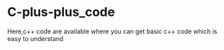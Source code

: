 # C-plus-plus_code
Here,c++ code are available where you can get basic c++ code which is easy to understand
